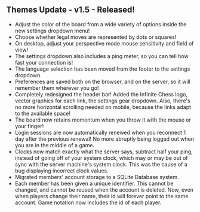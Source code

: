 ## Themes Update - v1.5 - Released! 

- Adjust the color of the board from a wide variety of options inside the new settings dropdown menu!
- Choose whether legal moves are represented by dots or squares!
- On desktop, adjust your perspective mode mouse sensitivity and field of view!
- The settings dropdown also includes a ping meter, so you can tell how fast your connection is!
- The language selection has been moved from the footer to the settings dropdown.
- Preferences are saved both on the browser, and on the server, so it will remember them wherever you go!
- Completely redesigned the header bar! Added the Infinite Chess logo, vector graphics for each link, the settings gear dropdown. Also, there's no more horizontal scrolling needed on mobile, because the links adapt to the available space!
- The board now retains momentum when you throw it with the mouse or your finger!
- Login sessions are now automatically renewed when you reconnect 1 day after the previous renewal! No more abruptly being logged out when you are in the middle of a game.
- Clocks now match exactly what the server says, subtract half your ping, instead of going off of your system clock, which may or may be out of sync with the server machine's system clock. This was the cause of a bug displaying incorrect clock values.
- Migrated members' account storage to a SQLite Database system.
- Each member has been given a unique identifier. This cannot be changed, and cannot be reused when the account is deleted. Now, even when players change their name, their id will forever point to the same account. Game notation now includes the id of each player.